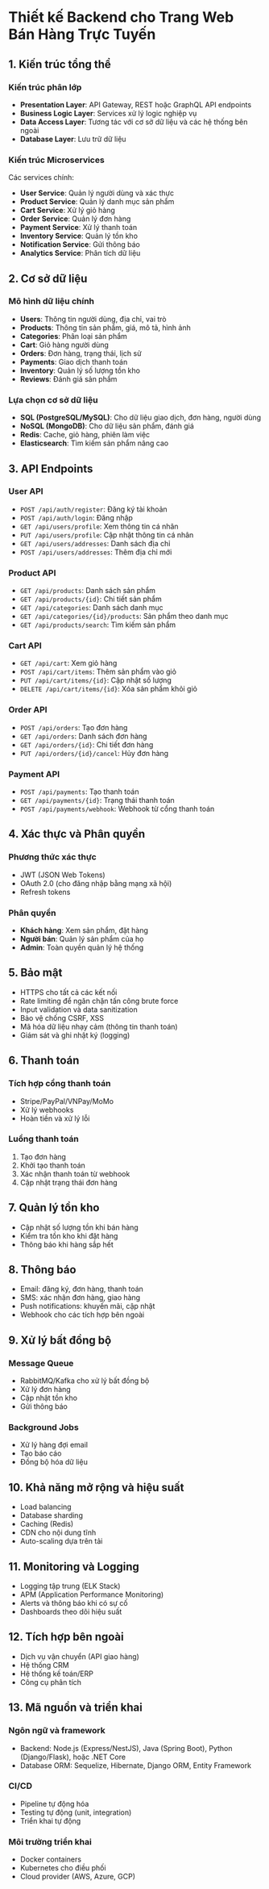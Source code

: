 # Thiết kế Backend cho Trang Web Bán Hàng Trực Tuyến

## 1. Kiến trúc tổng thể

### Kiến trúc phân lớp
- **Presentation Layer**: API Gateway, REST hoặc GraphQL API endpoints
- **Business Logic Layer**: Services xử lý logic nghiệp vụ
- **Data Access Layer**: Tương tác với cơ sở dữ liệu và các hệ thống bên ngoài
- **Database Layer**: Lưu trữ dữ liệu

### Kiến trúc Microservices
Các services chính:
- **User Service**: Quản lý người dùng và xác thực
- **Product Service**: Quản lý danh mục sản phẩm
- **Cart Service**: Xử lý giỏ hàng
- **Order Service**: Quản lý đơn hàng
- **Payment Service**: Xử lý thanh toán
- **Inventory Service**: Quản lý tồn kho
- **Notification Service**: Gửi thông báo
- **Analytics Service**: Phân tích dữ liệu

## 2. Cơ sở dữ liệu

### Mô hình dữ liệu chính
- **Users**: Thông tin người dùng, địa chỉ, vai trò
- **Products**: Thông tin sản phẩm, giá, mô tả, hình ảnh
- **Categories**: Phân loại sản phẩm
- **Cart**: Giỏ hàng người dùng
- **Orders**: Đơn hàng, trạng thái, lịch sử
- **Payments**: Giao dịch thanh toán
- **Inventory**: Quản lý số lượng tồn kho
- **Reviews**: Đánh giá sản phẩm

### Lựa chọn cơ sở dữ liệu
- **SQL (PostgreSQL/MySQL)**: Cho dữ liệu giao dịch, đơn hàng, người dùng
- **NoSQL (MongoDB)**: Cho dữ liệu sản phẩm, đánh giá
- **Redis**: Cache, giỏ hàng, phiên làm việc
- **Elasticsearch**: Tìm kiếm sản phẩm nâng cao

## 3. API Endpoints

### User API
- `POST /api/auth/register`: Đăng ký tài khoản
- `POST /api/auth/login`: Đăng nhập
- `GET /api/users/profile`: Xem thông tin cá nhân
- `PUT /api/users/profile`: Cập nhật thông tin cá nhân
- `GET /api/users/addresses`: Danh sách địa chỉ
- `POST /api/users/addresses`: Thêm địa chỉ mới

### Product API
- `GET /api/products`: Danh sách sản phẩm
- `GET /api/products/{id}`: Chi tiết sản phẩm
- `GET /api/categories`: Danh sách danh mục
- `GET /api/categories/{id}/products`: Sản phẩm theo danh mục
- `GET /api/products/search`: Tìm kiếm sản phẩm

### Cart API
- `GET /api/cart`: Xem giỏ hàng
- `POST /api/cart/items`: Thêm sản phẩm vào giỏ
- `PUT /api/cart/items/{id}`: Cập nhật số lượng
- `DELETE /api/cart/items/{id}`: Xóa sản phẩm khỏi giỏ

### Order API
- `POST /api/orders`: Tạo đơn hàng
- `GET /api/orders`: Danh sách đơn hàng
- `GET /api/orders/{id}`: Chi tiết đơn hàng
- `PUT /api/orders/{id}/cancel`: Hủy đơn hàng

### Payment API
- `POST /api/payments`: Tạo thanh toán
- `GET /api/payments/{id}`: Trạng thái thanh toán
- `POST /api/payments/webhook`: Webhook từ cổng thanh toán

## 4. Xác thực và Phân quyền

### Phương thức xác thực
- JWT (JSON Web Tokens)
- OAuth 2.0 (cho đăng nhập bằng mạng xã hội)
- Refresh tokens

### Phân quyền
- **Khách hàng**: Xem sản phẩm, đặt hàng
- **Người bán**: Quản lý sản phẩm của họ
- **Admin**: Toàn quyền quản lý hệ thống

## 5. Bảo mật

- HTTPS cho tất cả các kết nối
- Rate limiting để ngăn chặn tấn công brute force
- Input validation và data sanitization
- Bảo vệ chống CSRF, XSS
- Mã hóa dữ liệu nhạy cảm (thông tin thanh toán)
- Giám sát và ghi nhật ký (logging)

## 6. Thanh toán

### Tích hợp cổng thanh toán
- Stripe/PayPal/VNPay/MoMo
- Xử lý webhooks
- Hoàn tiền và xử lý lỗi

### Luồng thanh toán
1. Tạo đơn hàng
2. Khởi tạo thanh toán
3. Xác nhận thanh toán từ webhook
4. Cập nhật trạng thái đơn hàng

## 7. Quản lý tồn kho

- Cập nhật số lượng tồn khi bán hàng
- Kiểm tra tồn kho khi đặt hàng
- Thông báo khi hàng sắp hết

## 8. Thông báo

- Email: đăng ký, đơn hàng, thanh toán
- SMS: xác nhận đơn hàng, giao hàng
- Push notifications: khuyến mãi, cập nhật
- Webhook cho các tích hợp bên ngoài

## 9. Xử lý bất đồng bộ

### Message Queue
- RabbitMQ/Kafka cho xử lý bất đồng bộ
- Xử lý đơn hàng
- Cập nhật tồn kho
- Gửi thông báo

### Background Jobs
- Xử lý hàng đợi email
- Tạo báo cáo
- Đồng bộ hóa dữ liệu

## 10. Khả năng mở rộng và hiệu suất

- Load balancing
- Database sharding
- Caching (Redis)
- CDN cho nội dung tĩnh
- Auto-scaling dựa trên tải

## 11. Monitoring và Logging

- Logging tập trung (ELK Stack)
- APM (Application Performance Monitoring)
- Alerts và thông báo khi có sự cố
- Dashboards theo dõi hiệu suất

## 12. Tích hợp bên ngoài

- Dịch vụ vận chuyển (API giao hàng)
- Hệ thống CRM
- Hệ thống kế toán/ERP
- Công cụ phân tích

## 13. Mã nguồn và triển khai

### Ngôn ngữ và framework
- Backend: Node.js (Express/NestJS), Java (Spring Boot), Python (Django/Flask), hoặc .NET Core
- Database ORM: Sequelize, Hibernate, Django ORM, Entity Framework

### CI/CD
- Pipeline tự động hóa
- Testing tự động (unit, integration)
- Triển khai tự động

### Môi trường triển khai
- Docker containers
- Kubernetes cho điều phối
- Cloud provider (AWS, Azure, GCP)
